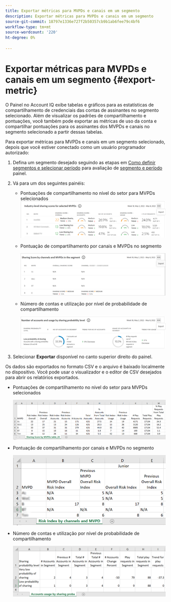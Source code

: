 ```yaml
---
title: Exportar métricas para MVPDs e canais em um segmento
description: Exportar métricas para MVPDs e canais em um segmento
source-git-commit: 18797e1336e727f2b50357cb9b1ab6fee79c4bf6
workflow-type: tm+mt
source-wordcount: '220'
ht-degree: 0%

---
```



# Exportar métricas para MVPDs e canais em um segmento {#export-metric}

O Painel no Account IQ exibe tabelas e gráficos para as estatísticas de compartilhamento de credenciais das contas de assinantes no segmento selecionado. Além de visualizar os padrões de compartilhamento e pontuações, você também pode exportar as métricas de uso da conta e compartilhar pontuações para os assinantes dos MVPDs e canais no segmento selecionado a partir dessas tabelas.

Para exportar métricas para MVPDs e canais em um segmento selecionado, depois que você estiver conectado como um usuário programador autorizado:

1. Defina um segmento desejado seguindo as etapas em [Como definir segmentos e selecionar período](/help/AccountIQ/howto-select-segment-timeframe.md) para avaliação de [segmento e período](/help/AccountIQ/segments-timeframe.md) painel.

1. Vá para um dos seguintes painéis:

   * Pontuações de compartilhamento no nível do setor para MVPDs selecionados
      ![](assets/ind-sharpanel-export-option.png)

   * Pontuação de compartilhamento por canais e MVPDs no segmento

      ![](assets/sharscorepanel-export-option.png)

   * Número de contas e utilização por nível de probabilidade de compartilhamento

      ![](assets/usage-panel-export-option.png)

1. Selecionar **Exportar** disponível no canto superior direito do painel.

Os dados são exportados no formato CSV e o arquivo é baixado localmente no dispositivo. Você pode usar o visualizador e o editor de CSV desejados para abrir os relatórios exportados.

* Pontuações de compartilhamento no nível do setor para MVPDs selecionados

   ![](assets/export-ind-sharing-score.png)

* Pontuação de compartilhamento por canais e MVPDs no segmento

   ![](assets/export-risk-index-by-mvpdchannels.png)

* Número de contas e utilização por nível de probabilidade de compartilhamento

   ![](assets/export-acc-usage.png)

